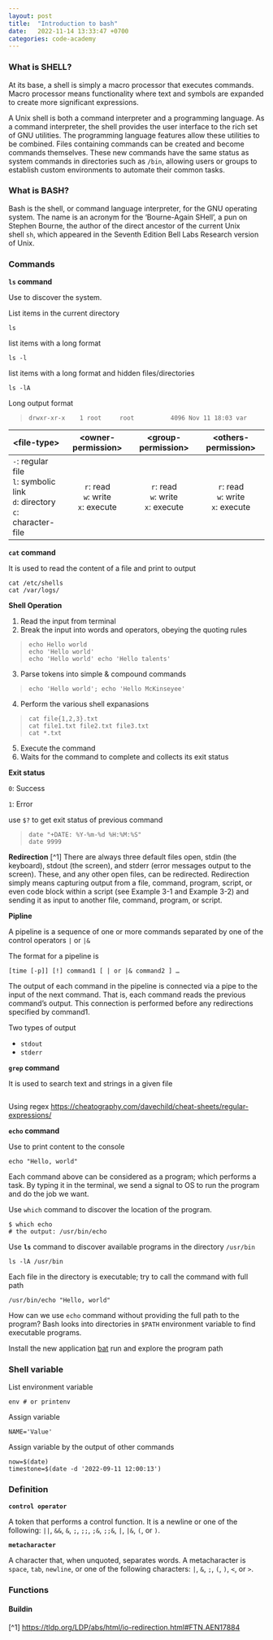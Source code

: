 ```yaml
---
layout: post
title:  "Introduction to bash"
date:   2022-11-14 13:33:47 +0700
categories: code-academy
---
```


### What is SHELL?

At its base, a shell is simply a macro processor that executes commands. Macro processor means functionality where text and symbols are expanded to create more significant expressions.

A Unix shell is both a command interpreter and a programming language. As a command interpreter, the shell provides the user interface to the rich set of GNU utilities. The programming language features allow these utilities to be combined. Files containing commands can be created and become commands themselves. These new commands have the same status as system commands in directories such as `/bin`, allowing users or groups to establish custom environments to automate their common tasks.


### What is BASH?

Bash is the shell, or command language interpreter, for the GNU operating system. The name is an acronym for the ‘Bourne-Again SHell’, a pun on Stephen Bourne, the author of the direct ancestor of the current Unix shell `sh`, which appeared in the Seventh Edition Bell Labs Research version of Unix.

### Commands

**`ls` command**

Use to discover the system.

List items in the current directory
```
ls 
```

list items with a long format
```
ls -l
```

list items with a long format and hidden files/directories
```
ls -lA
```

Long output format

>`drwxr-xr-x    1 root     root          4096 Nov 11 18:03 var`

|\<file-type\>|\<owner-permission\>|\<group-permission\>|\<others-permission\>|
|-|:-:|:-:|:-:|
|`-`: regular file<br/>`l`: symbolic link<br/>`d`: directory<br/>`c`: character-file<br>|`r`: read<br/>`w`: write<br/>`x`: execute| `r`: read<br/>`w`: write<br/>`x`: execute|`r`: read<br/>`w`: write<br/>`x`: execute|


**`cat` command**

It is used to read the content of a file and print to output

```
cat /etc/shells
cat /var/logs/
```

**Shell Operation**

1. Read the input from terminal
2. Break the input into words and operators, obeying the quoting rules
> `echo Hello world` \
> `echo 'Hello world'` \
> `echo 'Hello world' echo 'Hello talents'`

3. Parse tokens into simple & compound commands
> `echo 'Hello world'; echo 'Hello McKinseyee'`

4. Perform the various shell expanasions
> `cat file{1,2,3}.txt` \
> `cat file1.txt file2.txt file3.txt` \
> `cat *.txt`

5. Execute the command
6. Waits for the command to complete and collects its exit status


**Exit status**

`0`: Success

`1`: Error

use `$?` to get exit status of previous command

> `date "+DATE: %Y-%m-%d %H:%M:%S"` \
> `date 9999`

**Redirection** [^1]
There are always three default files open, stdin (the keyboard), stdout (the screen), and stderr (error messages output to the screen). These, and any other open files, can be redirected. Redirection simply means capturing output from a file, command, program, script, or even code block within a script (see Example 3-1 and Example 3-2) and sending it as input to another file, command, program, or script.


**Pipline**

A pipeline is a sequence of one or more commands separated by one of the control operators `|` or `|&`

The format for a pipeline is

```
[time [-p]] [!] command1 [ | or |& command2 ] …
```

The output of each command in the pipeline is connected via a pipe to the input of the next command. That is, each command reads the previous command’s output. This connection is performed before any redirections specified by command1.

Two types of output

* `stdout`
* `stderr`





**`grep` command**

It is used to search text and strings in a given file

```

```

Using regex https://cheatography.com/davechild/cheat-sheets/regular-expressions/

**`echo` command**

Use to print content to the console

```
echo "Hello, world"
```

Each command above can be considered as a program; which performs a task. By typing it in the terminal, we send a signal to OS to run the program and do the job we want.

Use `which` command to discover the location of the program.

```
$ which echo
# the output: /usr/bin/echo
```

Use **`ls`** command to discover available programs in the directory `/usr/bin`

```
ls -lA /usr/bin
```

Each file in the directory is executable; try to call the command with full path

```
/usr/bin/echo "Hello, world"
```

How can we use `echo` command without providing the full path to the program? Bash looks into directories in `$PATH` environment variable to find executable programs.

Install the new application [bat](https://github.com/sharkdp/bat) run and explore the program path

### Shell variable

List environment variable

```
env # or printenv
```

Assign variable

```
NAME='Value'
```

Assign variable by the output of other commands

```
now=$(date)
timestone=$(date -d '2022-09-11 12:00:13')
```




### Definition

**`control operator`**

A token that performs a control function. It is a newline or one of the following: `||`, `&&`, `&`, `;`, `;;`, `;&`, `;;&`, `|`, `|&`, `(`, or `)`.

**`metacharacter`**

A character that, when unquoted, separates words. A metacharacter is `space`, `tab`, `newline`, or one of the following characters: `|`, `&`, `;`, `(`, `)`, `<`, or `>`.


### Functions

#### Buildin


[^1] https://tldp.org/LDP/abs/html/io-redirection.html#FTN.AEN17884